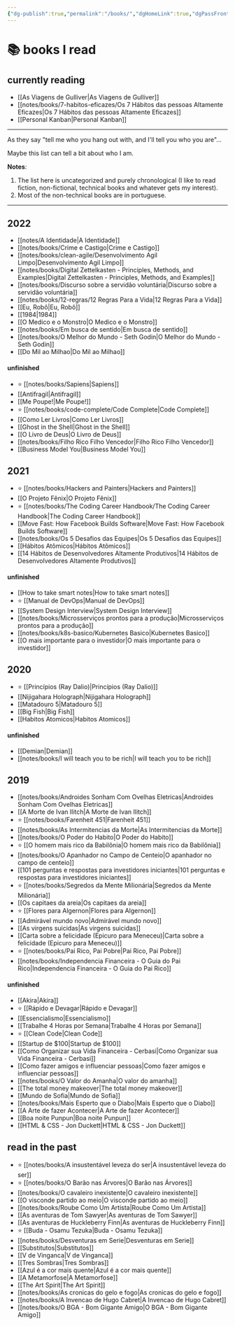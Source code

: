 ```yaml
---
{"dg-publish":true,"permalink":"/books/","dgHomeLink":true,"dgPassFrontmatter":false,"dgShowBacklinks":true,"dgShowLocalGraph":false}
---
```


# 📚 books I read

## currently reading

- [[As Viagens de Gulliver|As Viagens de Gulliver]]
- [[notes/books/7-habitos-eficazes/Os 7 Hábitos das pessoas Altamente Eficazes|Os 7 Hábitos das pessoas Altamente Eficazes]]
- [[Personal Kanban|Personal Kanban]]

---

As they say "tell me who you hang out with, and I'll tell you who you are"...

Maybe this list can tell a bit about who I am.

**Notes**:

1. The list here is uncategorized and purely chronological (I like to read fiction, non-fictional, technical books and whatever gets my interest).
2. Most of the non-technical books are in portuguese.

---

## 2022

- [[notes/A Identidade|A Identidade]]
- [[notes/books/Crime e Castigo|Crime e Castigo]]
- [[notes/books/clean-agile/Desenvolvimento Agil Limpo|Desenvolvimento Agil Limpo]]
- [[notes/books/Digital Zettelkasten - Principles, Methods, and Examples|Digital Zettelkasten - Principles, Methods, and Examples]]
- [[notes/books/Discurso sobre a servidão voluntária|Discurso sobre a servidão voluntária]]
- [[notes/books/12-regras/12 Regras Para a Vida|12 Regras Para a Vida]]
- [[Eu, Robô|Eu, Robô]]
- [[1984|1984]]
- [[O Medico e o Monstro|O Medico e o Monstro]]
- [[notes/books/Em busca de sentido|Em busca de sentido]]
- [[notes/books/O Melhor do Mundo - Seth Godin|O Melhor do Mundo - Seth Godin]]
- [[Do Mil ao Milhao|Do Mil ao Milhao]]

#### unfinished

- ⭐ [[notes/books/Sapiens|Sapiens]]
- [[Antifragil|Antifragil]]
- [[Me Poupe!|Me Poupe!]]
- ⭐ [[notes/books/code-complete/Code Complete|Code Complete]]
- [[Como Ler Livros|Como Ler Livros]]
- [[Ghost in the Shell|Ghost in the Shell]]
- [[O Livro de Deus|O Livro de Deus]]
- [[notes/books/Filho Rico Filho Vencedor|Filho Rico Filho Vencedor]]
- [[Business Model You|Business Model You]]



## 2021

- ⭐ [[notes/books/Hackers and Painters|Hackers and Painters]]
- [[O Projeto Fênix|O Projeto Fênix]]
- ⭐ [[notes/books/The Coding Career Handbook/The Coding Career Handbook|The Coding Career Handbook]]
- [[Move Fast: How Facebook Builds Software|Move Fast: How Facebook Builds Software]]
- [[notes/books/Os 5 Desafios das Equipes|Os 5 Desafios das Equipes]]
- [[Hábitos Atômicos|Hábitos Atômicos]]
- [[14 Hábitos de Desenvolvedores Altamente Produtivos|14 Hábitos de Desenvolvedores Altamente Produtivos]]


#### unfinished

- [[How to take smart notes|How to take smart notes]]
- ⭐ [[Manual de DevOps|Manual de DevOps]]
- [[System Design Interview|System Design Interview]]
- [[notes/books/Microsserviços prontos para a produção|Microsserviços prontos para a produção]]
- [[notes/books/k8s-basico/Kubernetes Basico|Kubernetes Basico]]
- [[O mais importante para o investidor|O mais importante para o investidor]]



## 2020

- ⭐ [[Princípios (Ray Dalio)|Princípios (Ray Dalio)]]
- [[Nijigahara Holograph|Nijigahara Holograph]]
- [[Matadouro 5|Matadouro 5]]
- [[Big Fish|Big Fish]]
- [[Habitos Atomicos|Habitos Atomicos]]

#### unfinished

- [[Demian|Demian]]
- [[notes/books/I will teach you to be rich|I will teach you to be rich]]


## 2019

- [[notes/books/Androides Sonham Com Ovelhas Eletricas|Androides Sonham Com Ovelhas Eletricas]]
- [[A Morte de Ivan Ilitch|A Morte de Ivan Ilitch]]
- ⭐ [[notes/books/Farenheit 451|Farenheit 451]]
- [[notes/books/As Intermitencias da Morte|As Intermitencias da Morte]]
- [[notes/books/O Poder do Habito|O Poder do Habito]]
- ⭐ [[O homem mais rico da Babilônia|O homem mais rico da Babilônia]]
- [[notes/books/O Apanhador no Campo de Centeio|O apanhador no campo de centeio]]
- [[101 perguntas e respostas para investidores iniciantes|101 perguntas e respostas para investidores iniciantes]]
- ⭐ [[notes/books/Segredos da Mente Milionária|Segredos da Mente Milionária]]
- [[Os capitaes da areia|Os capitaes da areia]]
- ⭐ [[Flores para Algernon|Flores para Algernon]]
- [[Admirável mundo novo|Admirável mundo novo]]
- [[As virgens suicidas|As virgens suicidas]]
- [[Carta sobre a felicidade (Epicuro para Meneceu)|Carta sobre a felicidade (Epicuro para Meneceu)]]
- ⭐ [[notes/books/Pai Rico, Pai Pobre|Pai Rico, Pai Pobre]]
- [[notes/books/Independencia Financeira - O Guia do Pai Rico|Independencia Financeira - O Guia do Pai Rico]]


#### unfinished

- [[Akira|Akira]]
- ⭐ [[Rápido e Devagar|Rápido e Devagar]]
- [[Essencialismo|Essencialismo]]
- [[Trabalhe 4 Horas por Semana|Trabalhe 4 Horas por Semana]]
- ⭐ [[Clean Code|Clean Code]]
- [[Startup de $100|Startup de $100]]
- [[Como Organizar sua Vida Financeira - Cerbasi|Como Organizar sua Vida Financeira - Cerbasi]]
- [[Como fazer amigos e influenciar pessoas|Como fazer amigos e influenciar pessoas]]
- [[notes/books/O Valor do Amanha|O valor do amanha]]
- [[The total money makeover|The total money makeover]]
- [[Mundo de Sofia|Mundo de Sofia]]
- [[notes/books/Mais Esperto que o Diabo|Mais Esperto que o Diabo]]
- [[A Arte de fazer Acontecer|A Arte de fazer Acontecer]]
- [[Boa noite Punpun|Boa noite Punpun]]
- [[HTML & CSS - Jon Duckett|HTML & CSS - Jon Duckett]]


## read in the past

- ⭐ [[notes/books/A insustentável leveza do ser|A insustentável leveza do ser]]
- ⭐ [[notes/books/O Barão nas Árvores|O Barão nas Árvores]]
- [[notes/books/O cavaleiro inexistente|O cavaleiro inexistente]]
- [[O visconde partido ao meio|O visconde partido ao meio]]
- [[notes/books/Roube Como Um Artista|Roube Como Um Artista]]
- [[As aventuras de Tom Sawyer|As aventuras de Tom Sawyer]]
- [[As aventuras de Huckleberry Finn|As aventuras de Huckleberry Finn]]
- ⭐ [[Buda - Osamu Tezuka|Buda - Osamu Tezuka]]
- [[notes/books/Desventuras em Serie|Desventuras em Serie]]
- [[Substitutos|Substitutos]]
- [[V de Vinganca|V de Vinganca]]
- [[Tres Sombras|Tres Sombras]]
- [[Azul é a cor mais quente|Azul é a cor mais quente]]
- [[A Metamorfose|A Metamorfose]]
- [[The Art Spirit|The Art Spirit]]
- [[notes/books/As cronicas do gelo e fogo|As cronicas do gelo e fogo]]
- [[notes/books/A Invencao de Hugo Cabret|A Invencao de Hugo Cabret]]
- [[notes/books/O BGA - Bom Gigante Amigo|O BGA - Bom Gigante Amigo]]